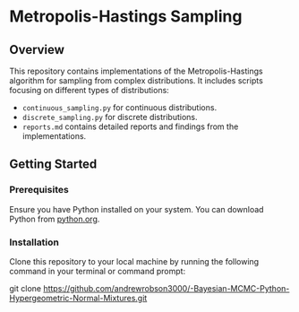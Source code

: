# Metropolis-Hastings Sampling

## Overview
This repository contains implementations of the Metropolis-Hastings algorithm for sampling from complex distributions. It includes scripts focusing on different types of distributions:
- `continuous_sampling.py` for continuous distributions.
- `discrete_sampling.py` for discrete distributions.
- `reports.md` contains detailed reports and findings from the implementations.

## Getting Started

### Prerequisites
Ensure you have Python installed on your system. You can download Python from [python.org](https://www.python.org/downloads/).

### Installation
Clone this repository to your local machine by running the following command in your terminal or command prompt:

git clone https://github.com/andrewrobson3000/-Bayesian-MCMC-Python-Hypergeometric-Normal-Mixtures.git

